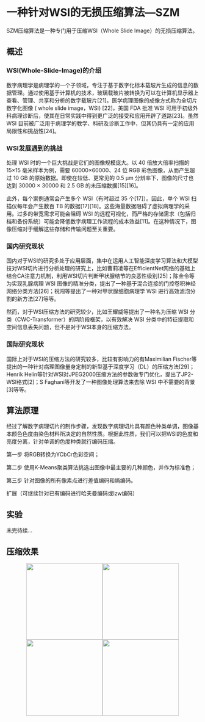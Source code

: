 # 一种针对WSI的无损压缩算法—SZM

SZM压缩算法是一种专门用于压缩WSI（Whole Slide Image）的无损压缩算法。

## 概述

### WSI(Whole-Slide-Image)的介绍

数字病理学是病理学的一个子领域，专注于基于数字化标本载玻片生成的信息的数据管理。通过使用基于计算机的技术，玻璃载玻片被转换为可以在计算机显示器上查看、管理、共享和分析的数字载玻片[21]。医学病理图像的成像方式称为全切片数字化图像 ( whole slide image，WSI) [22]，美国 FDA 批准 WSI 可用于初级外科病理诊断后，使其在日常实践中得到更广泛的接受和应用开辟了道路[23]。虽然 WSI 目前被广泛用于病理学的教学、科研及诊断工作中，但其仍具有一定的应用局限性和挑战性[24]。 

### WSI发展遇到的挑战

处理 WSI 时的一个巨大挑战是它们的图像规模庞大。以 40 倍放大倍率扫描的 15×15 毫米样本为例，需要 60000×60000、24 位 RGB 彩色图像，从而产生超过 10 GB 的原始数据。即使在较低、更常见的 0.5 μm 分辨率下，图像的尺寸也达到 30000 × 30000 和 2.5 GB 的未压缩数据[15][16]。

此外，每个案例通常会产生多个 WSI（有时超过 35 个[17]）。因此，单个 WSI 扫描仪每年会产生数百 TB 的数据[17][18]。这些海量数据阻碍了虚拟病理学的采用。过多的带宽需求可能会阻碍 WSI 的远程可视化，而严格的存储需求（包括归档和备份系统）可能会降低数字病理工作流程的成本效益[11]。在这种情况下，图像压缩对于缓解这些存储和传输问题至关重要。

### 国内研究现状

国内对于WSI的研究多处于应用层面，集中在运用人工智能深度学习算法和大模型技对WSI切片进行分析处理的研究上，比如曹莉凌等在EfficientNet网络的基础上结合CA注意力机制，利用WSI切片判断甲状腺结节的良恶性级别[25]；陈金令等为实现乳腺病理 WSI 图像的精准分类，提出了一种基于混合连接的门控卷积神经网络分类方法[26]；祝闯等提出了一种对甲状腺细胞病理学 WSI 进行高效滤泡分割的新方法[27]等等。

然而，对于WSI压缩方法的研究较少，比如王耀威等提出了一种名为压缩 WSI 分类（CWC-Transformer）的两阶段框架，以有效解决 WSI 分类中的特征提取和空间信息丢失问题，但不是对于WSI本身的压缩方法。

### 国际研究现状

国际上对于WSI的压缩方法的研究较多，比较有影响力的有Maximilian Fischer等提出的一种针对病理图像量身定制的新型基于深度学习（DL）的压缩方法[29]；Henrik Helin等针对WSI对JPEG2000压缩方法的参数做专门优化，提出了JP2-WSI格式[2]；S Faghani等开发了一种图像处理算法来去除 WSI 中不需要的背景[3]等等。

## 算法原理

经过了解数字病理切片的制作步骤，发现数字病理切片具有颜色种类单调，图像基本颜色色度由染色材料所决定的自然性质。根据此性质，我们可以把WSI的色度和亮度分离，针对单调的色度种类就行编码压缩。

第一步 将RGB转换为YCbCr色彩空间；

第二步 使用K-Means聚类算法挑选出图像中最主要的几种颜色，并作为标准色；

第三步 针对图像的所有像素点进行差值编码和熵编码。

扩展（可继续针对已有编码进行哈夫曼编码或lzw编码）
## 实验
未完待续...

## 压缩效果
<center class="half">
    <img src="https://github.com/Baitlo/SZM/assets/165011236/9003188d-5b87-4a34-8b06-71701687665c" width="200"/><img src="https://github.com/Baitlo/SZM/assets/165011236/93978dbf-a07f-4969-b02d-8c454719715d" width="200"><img src="https://github.com/Baitlo/SZM/assets/165011236/ebefa2e1-4c1a-44e2-8cf8-4b29cdd445a5" width="200"/><img src="https://github.com/Baitlo/SZM/assets/165011236/5901bb42-b0bf-4182-9a89-2bf0b4fe7f0d" width="200"/>
</center>

